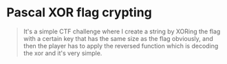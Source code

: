 # Pascal XOR flag crypting
> It's a simple CTF challenge where I create a string by XORing the flag with a certain key that has the same size as the flag obviously, and then the player has to apply the reversed function which is decoding the xor and it's very simple.